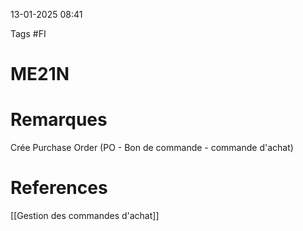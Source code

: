 13-01-2025 08:41

Tags #FI

# ME21N


# Remarques

Crée Purchase Order (PO - Bon de commande - commande d'achat)
# References
[[Gestion des commandes d'achat]]